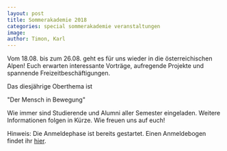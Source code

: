 ```yaml
---
layout: post
title: Sommerakademie 2018
categories: special sommerakademie veranstaltungen
image: 
author: Timon, Karl
---
```


Vom 18.08. bis zum 26.08. geht es für uns wieder in die österreichischen Alpen!
Euch erwarten interessante Vorträge, aufregende Projekte und spannende Freizeitbeschäftigungen. 

Das diesjährige Oberthema ist

"Der Mensch in Bewegung"

Wie immer sind Studierende und Alumni aller Semester eingeladen. Weitere Informationen folgen in Kürze.
Wie freuen uns auf euch!

Hinweis: Die Anmeldephase ist bereits gestartet. Einen Anmeldebogen findet ihr [hier](dokumente/soak18_anmeldung.pdf).
